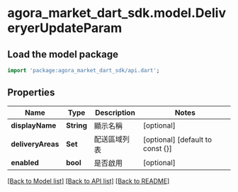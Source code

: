 # agora_market_dart_sdk.model.DeliveryerUpdateParam

## Load the model package
```dart
import 'package:agora_market_dart_sdk/api.dart';
```

## Properties
Name | Type | Description | Notes
------------ | ------------- | ------------- | -------------
**displayName** | **String** | 顯示名稱 | [optional] 
**deliveryAreas** | **Set<String>** | 配送區域列表 | [optional] [default to const {}]
**enabled** | **bool** | 是否啟用 | [optional] 

[[Back to Model list]](../README.md#documentation-for-models) [[Back to API list]](../README.md#documentation-for-api-endpoints) [[Back to README]](../README.md)



